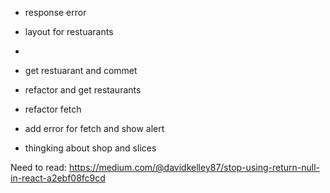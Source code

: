 - response error
- layout for restuarants
-

- get restuarant and commet
- refactor and get restaurants
- refactor fetch
- add error for fetch and show alert
- thingking about shop and slices

Need to read:
https://medium.com/@davidkelley87/stop-using-return-null-in-react-a2ebf08fc9cd
